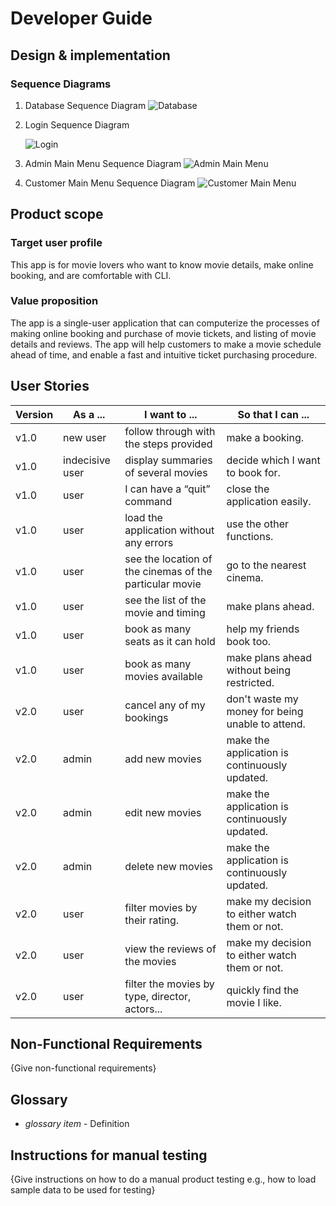 # Developer Guide

## Design & implementation

### Sequence Diagrams
1. Database Sequence Diagram
   ![Database](Database.png)
 
 
2. Login Sequence Diagram
   
   ![Login](Login.png)
 
 
3. Admin Main Menu Sequence Diagram
   ![Admin Main Menu](AdminMainMenu.png)
   

4. Customer Main Menu Sequence Diagram
   ![Customer Main Menu](CustomerMainMenu.png)


## Product scope
### Target user profile

This app is for movie lovers who want to know movie details, make online booking, and are comfortable with CLI.

### Value proposition

The app is a single-user application that can computerize the processes of making online booking and purchase of movie tickets, and listing of movie details and reviews.
The app will help customers to make a movie schedule ahead of time, and enable a fast and intuitive ticket purchasing procedure.


## User Stories

|Version| As a ... | I want to ... | So that I can ...|
|--------|----------|---------------|------------------|
|v1.0|new user|follow through with the steps provided|make a booking.|
|v1.0|indecisive user|display summaries of several movies|decide which I want to book for.|
|v1.0|user|I can have a “quit” command|close the application easily.|
|v1.0|user|load the application without any errors|use the other functions.|
|v1.0|user|see the location of the cinemas of the particular movie|go to the nearest cinema.|
|v1.0|user|see the list of the movie and timing|make plans ahead.|
|v1.0|user|book as many seats as it can hold|help my friends book too.|
|v1.0|user|book as many movies available|make plans ahead without being restricted.|
|v2.0|user|cancel any of my bookings|don't waste my money for being unable to attend.|
|v2.0|admin|add new movies|make the application is continuously updated.|
|v2.0|admin|edit new movies|make the application is continuously updated.|
|v2.0|admin|delete new movies|make the application is continuously updated.|
|v2.0|user|filter movies by their rating.|make my decision to either watch them or not.|
|v2.0|user|view the reviews of the movies|make my decision to either watch them or not.|
|v2.0|user|filter the movies by type, director, actors...|quickly find the movie I like.|


## Non-Functional Requirements

{Give non-functional requirements}

## Glossary

* *glossary item* - Definition

## Instructions for manual testing

{Give instructions on how to do a manual product testing e.g., how to load sample data to be used for testing}

